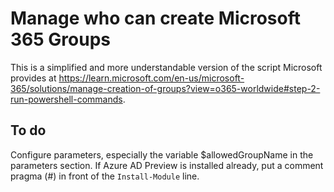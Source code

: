 # Manage who can create Microsoft 365 Groups

This is a simplified and more understandable version of the script Microsoft provides at <https://learn.microsoft.com/en-us/microsoft-365/solutions/manage-creation-of-groups?view=o365-worldwide#step-2-run-powershell-commands>.

## To do

Configure parameters, especially the variable $allowedGroupName in the parameters section.
If Azure AD Preview is installed already, put a comment pragma (#) in front of the ````Install-Module```` line.